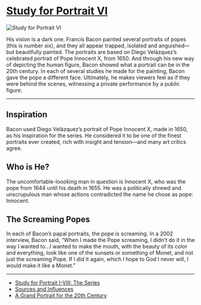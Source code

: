 # [Study for Portrait VI](http://artsmia.github.io/griot/#/o/1355)
![Study for Portrait VI](http://api.artsmia.org/images/1355/large.jpg)

His vision is a dark one. Francis Bacon painted several portraits of popes (this is number six), and they all appear trapped, isolated and anguished—but beautifully painted. The portraits are based on Diego Velázquez’s celebrated portrait of Pope Innocent X, from 1650. And through his new way of depicting the human figure, Bacon showed what a portrait can be in the 20th century. In each of several studies he made for the painting, Bacon gave the pope a different face. Ultimately, he makes viewers feel as if they were behind the scenes, witnessing a private performance by a public figure.

---

## Inspiration

Bacon used Diego Velázquez’s portrait of Pope Innocent X, made in 1650, as his inspiration for the series. He considered it to be one of the finest portraits ever created, rich with insight and tension—and many art critics agree.

## Who is He?

The uncomfortable-loooking man in question is Innocent X, who was the pope from 1644 until his death in 1655. He was a politically shrewd and unscrupulous man whose actions contradicted the name he chose as pope: Innocent.

## The Screaming Popes

In each of Bacon’s papal portraits, the pope is screaming. In a 2002 interview, Bacon said, “When I made the Pope screaming, I didn't do it in the way I wanted to…I wanted to make the mouth, with the beauty of its color and everything, look like one of the sunsets or something of Monet, and not just the screaming Pope. If I did it again, which I hope to God I never will, I would make it like a Monet.”

---

* [Study for Portrait I-VIII: The Series](../stories/study-for-portrait-i-viii-the-series.md)
* [Sources and Influences](../stories/sources-and-influences.md)
* [A Grand Portrait for the 20th Century](../stories/a-grand-portrait-for-the-20th-century.md)
